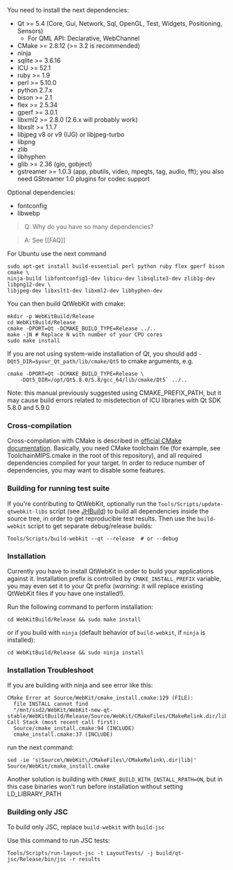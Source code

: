 You need to install the next dependencies:

* Qt >= 5.4 (Core, Gui, Network, Sql, OpenGL, Test, Widgets, Positioning, Sensors)
    * For QML API: Declarative, WebChannel
* CMake >= 2.8.12 (>= 3.2 is recommended)
* ninja
* sqlite >= 3.6.16
* ICU >= 52.1
* ruby >= 1.9
* perl >= 5.10.0
* python 2.7.x
* bison >= 2.1
* flex >= 2.5.34
* gperf >= 3.0.1
* libxml2 >= 2.8.0 (2.6.x will probably work)
* libxslt >= 1.1.7
* libjpeg v8 or v9 (IJG) or libjpeg-turbo
* libpng
* zlib
* libhyphen
* glib >= 2.36 (gio, gobject)
* gstreamer >= 1.0.3 (app, pbutils, video, mpegts, tag, audio, fft); you also need GStreamer 1.0 plugins for codec support

Optional dependencies:
* fontconfig
* libwebp

> Q: Why do you have so many dependencies?

> A: See [[FAQ]]

For Ubuntu use the next command

    sudo apt-get install build-essential perl python ruby flex gperf bison cmake \
    ninja-build libfontconfig1-dev libicu-dev libsqlite3-dev zlib1g-dev libpng12-dev \
    libjpeg-dev libxslt1-dev libxml2-dev libhyphen-dev

You can then build QtWebKit with cmake:

    mkdir -p WebKitBuild/Release
    cd WebKitBuild/Release
    cmake -DPORT=Qt -DCMAKE_BUILD_TYPE=Release ../..
    make -jN # Replace N with number of your CPU cores
    sudo make install

If you are not using system-wide installation of Qt, you should add `-DQt5_DIR=$your_Qt_path/lib/cmake/Qt5` to cmake arguments, e.g.

    cmake -DPORT=Qt -DCMAKE_BUILD_TYPE=Release \
        -DQt5_DIR=/opt/Qt5.8.0/5.8/gcc_64/lib/cmake/Qt5` ../..

Note: this manual previously suggested using CMAKE_PREFIX_PATH, but it may cause build errors related to misdetection of ICU libraries with Qt SDK 5.8.0 and 5.9.0

### Cross-compilation

Cross-compilation with CMake is described in [official CMake documentation](https://cmake.org/cmake/help/v3.0/manual/cmake-toolchains.7.html#cross-compiling). Basically, you need CMake toolchain file (for example, see ToolchainMIPS.cmake in the root of this repository), and all required dependencies compiled for your target. In order to reduce number of dependencies, you may want to disable some features.

### Building for running test suite

If you're contributing to QtWebKit, optionally run the `Tools/Scripts/update-qtwebkit-libs` script (see [JHBuild](https://github.com/annulen/webkit/wiki/JHBuild)) to build all dependencies inside the source tree, in order to get reproducible test results. Then use the `build-webkit` script to get separate debug/release builds:

    Tools/Scripts/build-webkit --qt --release  # or --debug

### Installation

Currently you have to install QtWebKit in order to build your applications against it. Installation prefix is controlled by `CMAKE_INSTALL_PREFIX` variable, you may even set it to your Qt prefix (*warning*: it will replace existing QtWebKit files if you have one installed!).

Run the following command to perform installation:

    cd WebKitBuild/Release && sudo make install

or if you build with `ninja` (default behavior of `build-webkit`, if `ninja` is installed):

    cd WebKitBuild/Release && sudo ninja install

### Installation Troubleshoot

If you are building with ninja and see error like this:
```
CMake Error at Source/WebKit/cmake_install.cmake:129 (FILE):
  file INSTALL cannot find
  "/mnt/ssd2/WebKit/WebKit-new-qt-stable/WebKitBuild/Release/Source/WebKit/CMakeFiles/CMakeRelink.dir/libQt5WebKitWidgets.so.5.602.1".
Call Stack (most recent call first):
  Source/cmake_install.cmake:94 (INCLUDE)
  cmake_install.cmake:37 (INCLUDE)
```
run the next command:
```
sed -ie 's|Source\/WebKit\/CMakeFiles\/CMakeRelink\.dir|lib|' Source/WebKit/cmake_install.cmake
```

Another solution is building with `CMAKE_BUILD_WITH_INSTALL_RPATH=ON`, but in this case binaries won't run before installation without setting LD_LIBRARY_PATH

### Building only JSC

To build only JSC, replace `build-webkit` with `build-jsc`

Use this command to run JSC tests:

    Tools/Scripts/run-layout-jsc -t LayoutTests/ -j build/qt-jsc/Release/bin/jsc -r results